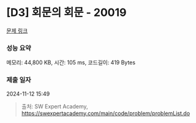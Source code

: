 # [D3] 회문의 회문 - 20019 

[문제 링크](https://swexpertacademy.com/main/code/problem/problemDetail.do?contestProbId=AY2hjCWKbykDFATh) 

### 성능 요약

메모리: 44,800 KB, 시간: 105 ms, 코드길이: 419 Bytes

### 제출 일자

2024-11-12 15:49



> 출처: SW Expert Academy, https://swexpertacademy.com/main/code/problem/problemList.do